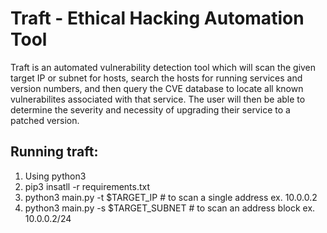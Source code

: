 # Traft - Ethical Hacking Automation Tool

Traft is an automated vulnerability detection tool which will scan the given target IP or subnet for hosts, search the hosts for running services and version numbers, and then query the CVE database to locate all known vulnerabilites associated with that service.  The user will then be able to determine the severity and necessity of upgrading their service to a patched version.

## Running traft:
1. Using python3
2. pip3 insatll -r requirements.txt
3. python3 main.py -t $TARGET_IP       # to scan a single address ex. 10.0.0.2
4. python3 main.py -s $TARGET_SUBNET   # to scan an address block ex. 10.0.0.2/24

